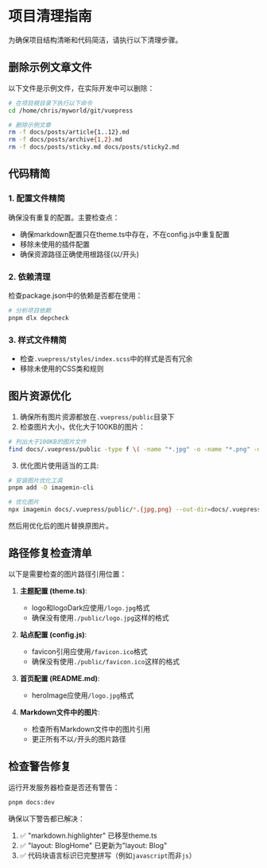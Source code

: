 # 项目清理指南

为确保项目结构清晰和代码简洁，请执行以下清理步骤。

## 删除示例文章文件

以下文件是示例文件，在实际开发中可以删除：

```bash
# 在项目根目录下执行以下命令
cd /home/chris/myworld/git/vuepress

# 删除示例文章
rm -f docs/posts/article{1..12}.md
rm -f docs/posts/archive{1,2}.md
rm -f docs/posts/sticky.md docs/posts/sticky2.md
```

## 代码精简

### 1. 配置文件精简

确保没有重复的配置。主要检查点：

- 确保markdown配置只在theme.ts中存在，不在config.js中重复配置
- 移除未使用的插件配置
- 确保资源路径正确使用根路径(以/开头)

### 2. 依赖清理

检查package.json中的依赖是否都在使用：

```bash
# 分析项目依赖
pnpm dlx depcheck
```

### 3. 样式文件精简

- 检查`.vuepress/styles/index.scss`中的样式是否有冗余
- 移除未使用的CSS类和规则

## 图片资源优化

1. 确保所有图片资源都放在`.vuepress/public`目录下
2. 检查图片大小，优化大于100KB的图片：

```bash
# 列出大于100KB的图片文件
find docs/.vuepress/public -type f \( -name "*.jpg" -o -name "*.png" -o -name "*.webp" -o -name "*.gif" -o -name "*.ico" \) -size +100k -exec ls -lh {} \;
```

3. 优化图片使用适当的工具:

```bash
# 安装图片优化工具
pnpm add -D imagemin-cli

# 优化图片
npx imagemin docs/.vuepress/public/*.{jpg,png} --out-dir=docs/.vuepress/public/optimized
```

然后用优化后的图片替换原图片。

## 路径修复检查清单

以下是需要检查的图片路径引用位置：

1. **主题配置 (theme.ts)**:
   - logo和logoDark应使用`/logo.jpg`格式
   - 确保没有使用`./public/logo.jpg`这样的格式

2. **站点配置 (config.js)**:
   - favicon引用应使用`/favicon.ico`格式
   - 确保没有使用`./public/favicon.ico`这样的格式

3. **首页配置 (README.md)**:
   - heroImage应使用`/logo.jpg`格式

4. **Markdown文件中的图片**:
   - 检查所有Markdown文件中的图片引用
   - 更正所有不以`/`开头的图片路径

## 检查警告修复

运行开发服务器检查是否还有警告：

```bash
pnpm docs:dev
```

确保以下警告都已解决：

1. ✅ "markdown.highlighter" 已移至theme.ts
2. ✅ "layout: BlogHome" 已更新为"layout: Blog"
3. ✅ 代码块语言标识已完整拼写（例如`javascript`而非`js`） 